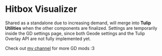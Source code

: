 # Hitbox Visualizer

Shared as a standalone due to increasing demand, will merge into **Tulip Utilities** when the other components are finalized. Settings are temporarily inside the GD settings page, since both Geode settings and the Tulip Overlay API are not fully implemented yet. 

Check out [my channel](https://www.youtube.com/c/Alk1m123) for more GD mods :3
